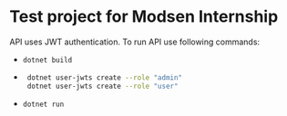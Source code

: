 # Test project for Modsen Internship

API uses JWT authentication. To run API use following commands:

 + `dotnet build`
 + ```bash 
    dotnet user-jwts create --role "admin"
    dotnet user-jwts create --role "user"
    ```
 + `dotnet run`